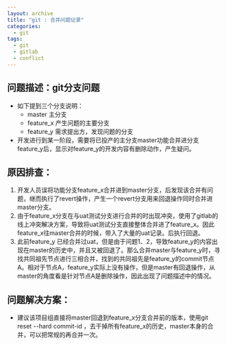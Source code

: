 ```yaml
---
layout: archive
title: "git : 合并问题记录"
categories:
  - git 
tags:
  - git
  - gitlab
  - conflict
---
```

## 问题描述：git分支问题

* 如下提到三个分支说明：
  * master 主分支
  * feature_x 产生问题的主要分支
  * feature_y 需求提出方，发现问题的分支
* 开发进行到某一阶段，需要将已投产的主分支master功能合并进分支feature_y后，显示对feature_y的开发内容有删除动作，产生疑问。

## 原因排查：
1. 开发人员误将功能分支feature_x合并进到master分支，后发现该合并有问题，继而执行了revert操作，产生一个revert分支用来回退操作同时合并进master分支。
2. 由于feature_x分支在与uat测试分支进行合并的时出现冲突，使用了gitlab的线上冲突解决方案，导致将uat测试分支直接整体合并进了feature_x。因此feature_x往master合并的时候，带入了大量的uat记录。后执行回退。
3. 此前feature_y 已经合并过uat，但是由于问题1、2，导致feature_y的内容出现在master的历史中，并且又被回退了。那么合并master与feature_y时，寻找共同祖先节点进行三相合并，找到的共同祖先是feature_y的commit节点A。相对于节点A，feature_y实际上没有操作，但是master有回退操作，从master的角度看是针对节点A是删除操作，因此出现了问题描述中的情况。

## 问题解决方案：

* 建议该项目组直接将master回退到feature_x分支合并前的版本，使用git reset --hard commit-id ，去干掉所有feature_x的历史，master本身的合并，可以把常规的再合并一次。